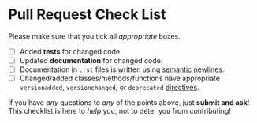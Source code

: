 # Pull Request Check List

Please make sure that you tick all *appropriate* boxes.

- [ ] Added **tests** for changed code.
- [ ] Updated **documentation** for changed code.
- [ ] Documentation in `.rst` files is written using [semantic newlines](http://rhodesmill.org/brandon/2012/one-sentence-per-line/).
- [ ] Changed/added classes/methods/functions have appropriate `versionadded`, `versionchanged`, or `deprecated` [directives](http://www.sphinx-doc.org/en/stable/markup/para.html#directive-versionadded).

If you have *any* questions to *any* of the points above, just **submit and ask**!  This checklist is here to *help* you, not to deter you from contributing!